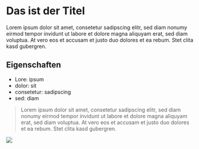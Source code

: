 # Das ist der Titel
Lorem ipsum dolor sit amet, consetetur sadipscing elitr, sed diam nonumy eirmod tempor invidunt ut labore et dolore magna aliquyam erat, sed diam voluptua. At vero eos et accusam et justo duo dolores et ea rebum. Stet clita kasd gubergren.

## Eigenschaften
* Lore: ipsum
* dolor: sit
* consetetur: sadipscing
* sed: diam


>Lorem ipsum dolor sit amet, consetetur sadipscing elitr, sed diam nonumy eirmod tempor invidunt ut labore et dolore magna aliquyam erat, sed diam voluptua. At vero eos et accusam et justo duo dolores et ea rebum. Stet clita kasd gubergren.

<img src="https://cdn.pixabay.com/photo/2020/06/15/09/36/insect-5301092_1280.jpg"/>